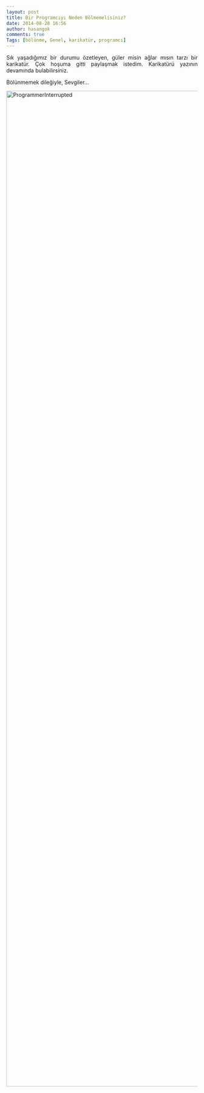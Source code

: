 ```yaml
---
layout: post
title: Bir Programcıyı Neden Bölmemelisiniz?
date: 2014-08-28 16:56
author: hasangok
comments: true
Tags: [bölünme, Genel, karikatür, programcı]
---
```

<p style="text-align: justify;">Sık yaşadığımız bir durumu özetleyen, güler misin ağlar mısın tarzı bir karikatür. Çok hoşuma gitti paylaşmak istedim. Karikatürü yazının devamında bulabilirsiniz.</p>
<p style="text-align: justify;">Bölünmemek dileğiyle,
Sevgiler...</p>
<!--more-->

<img class="aligncenter size-full wp-image-755" src="http://www.hasangok.com.tr/wp-content/uploads/2014/08/ProgrammerInterrupted.png" alt="ProgrammerInterrupted" width="682" height="2618" />
